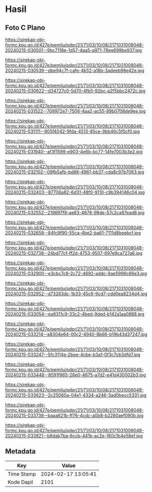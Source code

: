 # Hasil

## Foto C Plano

https://sirekap-obj-formc.kpu.go.id/427e/pemilu/pdpr/21/71/03/10/08/2171031008048-20240215-030501--9bc7118e-1d57-4aa5-a971-78ee699be937.jpg

https://sirekap-obj-formc.kpu.go.id/427e/pemilu/pdpr/21/71/03/10/08/2171031008048-20240215-030539--dbe94c7f-cafe-4b52-a18b-3adeeb98e42e.jpg

https://sirekap-obj-formc.kpu.go.id/427e/pemilu/pdpr/21/71/03/10/08/2171031008048-20240215-030622--d34727c0-5d70-4fb5-92bc-a2f5bbc2472c.jpg

https://sirekap-obj-formc.kpu.go.id/427e/pemilu/pdpr/21/71/03/10/08/2171031008048-20240215-031522--709972e7-7506-4aa2-ac55-89b0708de9ee.jpg

https://sirekap-obj-formc.kpu.go.id/427e/pemilu/pdpr/21/71/03/10/08/2171031008048-20240215-031111--905f4042-9fda-4513-85ce-9bb46c5f0cf0.jpg

https://sirekap-obj-formc.kpu.go.id/427e/pemilu/pdpr/21/71/03/10/08/2171031008048-20240215-031940--af3f1599-e903-4e6b-bc77-14fe7003b3e2.jpg

https://sirekap-obj-formc.kpu.go.id/427e/pemilu/pdpr/21/71/03/10/08/2171031008048-20240215-032102--09fb5afb-bd86-4961-bb37-cda8c97b7063.jpg

https://sirekap-obj-formc.kpu.go.id/427e/pemilu/pdpr/21/71/03/10/08/2171031008048-20240215-032403--87706a82-6d31-48f0-9110-c9b394146c04.jpg

https://sirekap-obj-formc.kpu.go.id/427e/pemilu/pdpr/21/71/03/10/08/2171031008048-20240215-032552--219697f9-ae83-4678-98de-57c2ca87ead8.jpg

https://sirekap-obj-formc.kpu.go.id/427e/pemilu/pdpr/21/71/03/10/08/2171031008048-20240215-032658--84fc9f90-55ca-4be2-ba61-7111d8beebcf.jpg

https://sirekap-obj-formc.kpu.go.id/427e/pemilu/pdpr/21/71/03/10/08/2171031008048-20240215-032738--24bd77cf-ff2d-4753-9507-697e9ca727a6.jpg

https://sirekap-obj-formc.kpu.go.id/427e/pemilu/pdpr/21/71/03/10/08/2171031008048-20240215-032900--e3cbc7c8-2c72-4692-addc-9ae5996c66e3.jpg

https://sirekap-obj-formc.kpu.go.id/427e/pemilu/pdpr/21/71/03/10/08/2171031008048-20240215-032952--d73263dc-1b33-45c6-9cd7-cdd0ea8234d4.jpg

https://sirekap-obj-formc.kpu.go.id/427e/pemilu/pdpr/21/71/03/10/08/2171031008048-20240215-033054--ea6311c9-33c2-4bed-9ded-b142a1aa0888.jpg

https://sirekap-obj-formc.kpu.go.id/427e/pemilu/pdpr/21/71/03/10/08/2171031008048-20240215-033214--a8304e64-00c2-4940-8b66-b19b43d37247.jpg

https://sirekap-obj-formc.kpu.go.id/427e/pemilu/pdpr/21/71/03/10/08/2171031008048-20240215-033247--5fc3114e-2bee-4cbe-b3a1-0f3c7cb3dfd7.jpg

https://sirekap-obj-formc.kpu.go.id/427e/pemilu/pdpr/21/71/03/10/08/2171031008048-20240215-033448--8591f965-28e0-4675-a7d2-e41d430002b3.jpg

https://sirekap-obj-formc.kpu.go.id/427e/pemilu/pdpr/21/71/03/10/08/2171031008048-20240215-033623--2c25060a-04e1-4334-a246-3ad0becc5331.jpg

https://sirekap-obj-formc.kpu.go.id/427e/pemilu/pdpr/21/71/03/10/08/2171031008048-20240215-033738--baaa621b-ff76-4cdc-a0b8-b2280aef090b.jpg

https://sirekap-obj-formc.kpu.go.id/427e/pemilu/pdpr/21/71/03/10/08/2171031008048-20240215-033821--b8dab7ba-6ccb-441b-ac2e-160c1b4e58ef.jpg


## Metadata

| Key        | Value               |
| ---------- | ------------------- |
| Time Stamp | 2024-02-17 13:05:41 |
| Kode Dapil | 2101                |



